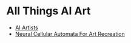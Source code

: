 # All Things AI Art
- [AI Artists](https://aiartists.org/ai-generated-art-tools)
- [Neural Cellular Automata For Art Recreation](https://towardsdatascience.com/neural-cellular-automata-for-art-recreation-6d9fb61afb37)
